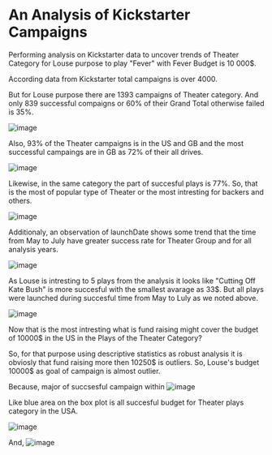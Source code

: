 # An Analysis of Kickstarter Campaigns

Performing analysis on Kickstarter data to uncover trends of Theater Category for Louse purpose to play "Fever" with Fever Budget is 10 000$.

According data from Kickstarter total campaigns is over 4000.

But for Louse purpose there are 1393 campaigns of Theater category. And only 839 successful compaigns or 60% of their Grand Total otherwise failed is 35%.

![image](https://user-images.githubusercontent.com/68247343/123554427-ecc94880-d74d-11eb-9d5b-f52d575d1739.png)

Also, 93% of the Theater campaigns is in the US and GB and the most successful campaings are in GB as 72% of their all drives.

![image](https://user-images.githubusercontent.com/68247343/123554738-7299c380-d74f-11eb-9e38-4990643a9c6b.png)

Likewise, in the same category the part of succesful plays is 77%. So, that is the most of popular type of Theater or the most intresting for backers and others.

![image](https://user-images.githubusercontent.com/68247343/123554368-a4aa2600-d74d-11eb-97c8-9acfa6aac60e.png)

Additionaly, an observation of launchDate shows
some trend that the time from May to July have greater success rate for Theater Group and for all analysis years.

![image](https://user-images.githubusercontent.com/68247343/123554765-9a892700-d74f-11eb-8e4d-eaf18aa85b5a.png)

As Louse is intresting to 5 plays from the analysis it looks like "Cutting Off Kate Bush" is more succesful with the smallest avarage as 33$. But all plays were launched during succesful time from May to Luly as we noted above.

![image](https://user-images.githubusercontent.com/68247343/123554784-b8568c00-d74f-11eb-9235-d724f5971e1e.png)

Now that is the most intresting what is fund raising might cover the budget of 10000$ in the US in the Plays of the Theater Category?

So, for that purpose using descriptive statistics as robust analysis it is obviosly that fund raising more then 10250$ is outliers. So, Louse's budget 10000$ as goal of campaign is almost outlier.  

Because, major of succsesful campaign within 
![image](https://user-images.githubusercontent.com/68247343/123555298-ef7a6c80-d752-11eb-8b43-d57fc562f0c7.png)

Like blue area on the box plot is all succesful budget for Theater plays category in the USA.

![image](https://user-images.githubusercontent.com/68247343/123555271-ceb21700-d752-11eb-8064-488af84502bd.png)

And,
![image](https://user-images.githubusercontent.com/68247343/123555319-0751f080-d753-11eb-9f24-bbaf0bc1edce.png)
